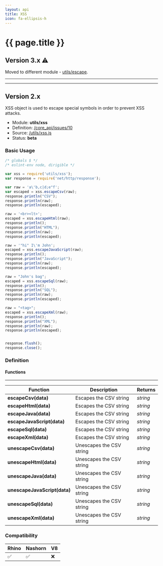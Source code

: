 ```yaml
---
layout: api
title: XSS
icon: fa-ellipsis-h
---
```


{{ page.title }}
===

Version 3.x ⚠
---

Moved to different module - [utils/escape](utils_escape.html).

---

---

Version 2.x
---

XSS object is used to escape special symbols in order to prevent XSS attacks.

- Module: **utils/xss**
- Definition: [/core_api/issues/10](https://github.com/dirigiblelabs/core_api/issues/10)
- Source: [/utils/xss.js](https://github.com/dirigiblelabs/core_api/blob/master/core_api/ScriptingServices/utils/xss.js)
- Status: **beta**

### Basic Usage

```javascript
/* globals $ */
/* eslint-env node, dirigible */

var xss = require('utils/xss');
var response = require('net/http/response');

var raw = 'a\'b,c|d;e"f';
var escaped = xss.escapeCsv(raw);
response.println("CSV");
response.println(raw);
response.println(escaped);

raw = '<br><lt>';
escaped = xss.escapeHtml(raw);
response.println();
response.println("HTML");
response.println(raw);
response.println(escaped);

raw = '"hi" I\'m John';
escaped = xss.escapeJavaScript(raw);
response.println();
response.println("JavaScript");
response.println(raw);
response.println(escaped);

raw = "John's bag";
escaped = xss.escapeSql(raw);
response.println();
response.println("SQL");
response.println(raw);
response.println(escaped);

raw = "<tag>";
escaped = xss.escapeXml(raw);
response.println();
response.println("XML");
response.println(raw);
response.println(escaped);


response.flush();
response.close();
```



### Definition

#### Functions

---

Function     | Description | Returns
------------ | ----------- | --------
**escapeCsv(data)**   | Escapes the CSV string | *string*
**escapeHtml(data)**   | Escapes the CSV string | *string*
**escapeJava(data)**   | Escapes the CSV string | *string*
**escapeJavaScript(data)**   | Escapes the CSV string | *string*
**escapeSql(data)**   | Escapes the CSV string | *string*
**escapeXml(data)**   | Escapes the CSV string | *string*
**unescapeCsv(data)**   | Unescapes the CSV string | *string*
**unescapeHtml(data)**   | Unescapes the CSV string | *string*
**unescapeJava(data)**   | Unescapes the CSV string | *string*
**unescapeJavaScript(data)**   | Unescapes the CSV string | *string*
**unescapeSql(data)**   | Unescapes the CSV string | *string*
**unescapeXml(data)**   | Unescapes the CSV string | *string*




### Compatibility

Rhino | Nashorn | V8
----- | ------- | --------
 ✅  | ✅  | ❌


